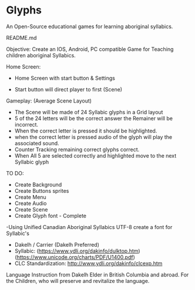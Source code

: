 # Glyphs

An Open-Source educational games for learning aboriginal syllabics.

README.md


Objective: Create an IOS, Android, PC compatible Game for Teaching children aboriginal Syllabics.

Home Screen:

- Home Screen with start button & Settings

- Start button will direct player to first (Scene)


Gameplay: (Average Scene Layout)
- The Scene will be made of 24 Syllabic glyphs in a Grid layout
- 5 of the 24 letters will be the correct answer the Remainer will be incorrect.
- When the correct letter is pressed it should be highlighted.
- when the correct letter is pressed audio of the glyph will play the associated sound.
- Counter Tracking remaining correct glyphs correct.
- When All 5 are selected correctly and highlighted move to the next Syllabic glyph

  
TO DO:
- Create Background
- Create Buttons sprites 
- Create Menu
- Create Audio
- Create Scene
- Create Glyph font - Complete




-Using Unified Canadian Aboriginal Syllabics UTF-8 create a font for Syllabic's 
  - Dakelh / Carrier (Dakelh Preferred)
  - Syllabic:
  (https://www.ydli.org/dakinfo/dulktop.htm) (https://www.unicode.org/charts/PDF/U1400.pdf)
-	CLC Standardization:
  http://www.ydli.org/dakinfo/clcexp.htm


 Language Instruction from Dakelh Elder in British Columbia and abroad.
For the Children, who will preserve and revitalize the language.
